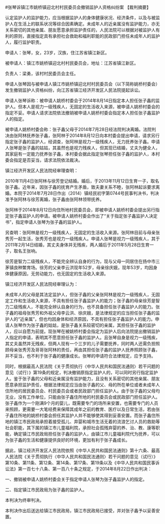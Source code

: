 #张琴诉镇江市姚桥镇迎北村村民委员会撤销监护人资格纠纷案 
【裁判摘要】

认定监护人的监护能力，应当根据监护人的身体健康状况、经济条件，以及与被监护人在生活上的联系状况等综合因素确定。未成年人的近亲属没有监护能力，亦无关系密切的其他亲属、朋友愿意承担监护责任的，人民法院可以根据对被监护人有利的原则，直接指定具有承担社会救助和福利职能的民政部门担任未成年人的监护人，履行监护职责。



申请人：张琴，女，23岁，汉族，住江苏省镇江新区。

被申请人：镇江市姚桥镇迎北村村民委员会，地址：江苏省镇江新区。

负责人：梁勇，该村村民委员会主任。

申请人张琴因与被申请人镇江市姚桥镇迎北村村民委员会（以下简称姚桥村委会）发生撤销监护人资格纠纷，向江苏省镇江经济开发区人民法院提起诉讼。

申请人张琴诉称：被申请人姚桥村委会于2014年8月14日指定本人担任张子鑫的监护人。但本人是视力一级残疾人，无固定的生活收入来源，被申请人姚桥村委会的指定不妥。申请人请求法院依法撤销被申请人姚桥村委会指定本人担任张子鑫监护人的指定。

被申请人姚桥村委会称：张子鑫父母于2014年7月28日经法院判决离婚。法院判决由张阿林抚养张子鑫，张阿林于2014年8月12日向本村委会提出申请，请求另行指定张子鑫的监护人，经调查，张阿林是视力一级残疾人，无力抚养张子鑫。申请人张琴是张子鑫的姑姑，其虽然也是视力残疾人，但其现已结婚，丈夫为健全人，其家庭有一定能力抚养张子鑫，本村委会据此指定张琴担任张子鑫的监护人，本村委会指定是否妥当，请求法院依法裁决。

镇江经济开发区人民法院经审理查明：

2010年11月4日张阿林与徐芳登记结婚。婚后，于2013年11月12日生育一子，取名张子鑫。近年来，因张子鑫的抚育产生矛盾，致夫妻关系不睦，张阿林起诉要求离婚。本院于2014年7月28日作出（2014）镇经民初字第0744号民事判决书，判决准予张阿林与徐芳离婚，张子鑫由张阿林领带抚养。

张阿林于2014年8月12日向住所地村民委员会，即被申请人姚桥村委会提出另行指定张子鑫监护人的申请。被申请人姚桥村委会作出了“关于指定张子鑫监护人决定书”，指定申请人张琴为张子鑫的监护人。

另查明：张阿林是视力一级残疾人，无固定的生活收入来源。张阿林目前与母亲张秀芳一起生活，张秀芳也是视力一级残疾人。申请人张琴是视力一级残疾人，其于2011年2月14日结婚，其丈夫身体并无残疾，两人婚后于2011年5月28日生育一子，取名王张响。

徐芳是智力二级残疾人，不能完全辨认自身的行为，现与父母一同居住在扬中市三茅镇良种繁育场。徐芳的父亲李云洪现年52岁，母亲徐庆娥，现年53岁，均因身体健康原因，无劳动能力，也无固定的生活收入来源。

镇江经济开发区人民法院经审理认为：

未成年人的父母是其法定监护人，但张子鑫的父亲张阿林是视力一级残疾人，无固定工作和生活收入来源，不具有担任张子鑫监护人的能力；张子鑫的母亲徐芳是智力二级残疾人，不能完全辨认自身的行为，也不具备担任张子鑫监护人的能力。张子鑫的祖母张秀芳和外祖父母李云洪、徐庆娥，是法律规定的应当担任张子鑫的监护人的“近亲属”，但也均因身体和经济原因，不具有担任张子鑫监护人的能力。申请人张琴作为张子鑫的姑姑，是张子鑫关系较密切的亲属，其担任张子鑫的监护人，应以自愿为前提。现张琴在被姚桥村委会指定为监护人后向法院提出撤销监护人指定的申请，表明其不愿意担任张子鑫的监护人。且张琴自身是视力一级残疾，其丈夫虽然并无残疾，但两人现有一个三岁的儿子需要抚养，同时两人还需负担照顾母亲张秀芳及哥哥张阿林的责任，再由其担任张子鑫的监护人抚养照顾张子鑫，并不妥当，也不利于张子鑫的健康成长。张琴的申请符合法律规定，应予支持。

同时，根据最高人民法院《关于贯彻执行〈中华人民共和国民法通则〉若干问题的意见（试行）》第19条的规定，判决撤销原指定监护人的，可以同时另行指定监护人。鉴于张子鑫的父母和近亲属没有监护能力，且没有关系密切的其他亲属、朋友愿意承担监护责任，根据法律规定应当由张子鑫的父、母的所在单位或者未成年人住所地的居民委员会、村民委员会或者民政部门担任监护人。由于张子鑫的父母均无业，没有工作单位，只能由张子鑫住所地的村民委员会或民政部门担任监护人。张子鑫作为一个刚满9个月的婴儿，既需要专门的场所来安置，也需要专门的人员来照顾，更需要一大笔经费来保障其成年之前的教育、医疗以及日常生活，若由张子鑫住所地的姚桥村委会担任其监护人并不能够使其得到妥善安置。而张子鑫住所地的镇江市民政局承担着接受孤儿、弃婴和城市生活无着的流浪乞讨人员的救助等社会职能，其下属的镇江市儿童福利院，承担社会孤残弃婴的养、治、教、康等职能，确定镇江市民政局担任张子鑫的监护人，由镇江市儿童福利院代为抚养，可以为张子鑫的生活和健康提供良好的环境，更加有利于张子鑫成长。

据此，镇江经济开发区人民法院依照《中华人民共和国民法通则》第十六条、最高人民法院《关于贯彻执行〈中华人民共和国民法通则〉若干问题的意见（试行）》第10条、第11条、第12条、第14条、第17条、第19条以及《中华人民共和国民事诉讼法》第一百七十八条、第一百八十条之规定，于2014年8月22日作出判决：

一、撤销被申请人姚桥村委会关于指定申请人张琴为张子鑫监护人的指定。

二、指定镇江市民政局为张子鑫的监护人。

本判决为终审判决。

本判决作出后送达给镇江市民政局，镇江市民政局已接受，并对张子鑫予以妥善安置。


